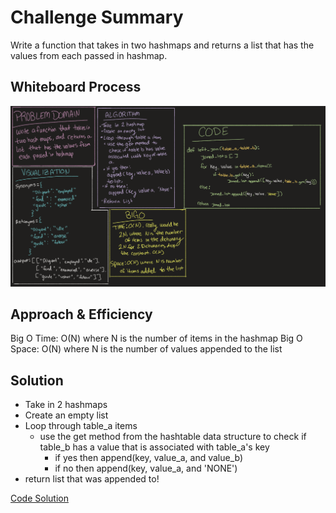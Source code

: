 # Challenge Summary
<!-- Description of the challenge -->
Write a function that takes in two hashmaps and returns a list that has the values from each passed in hashmap. 


## Whiteboard Process
<!-- Embedded whiteboard image -->
![Whiteboard](CodeChallenge33.png)

## Approach & Efficiency
<!-- What approach did you take? Why? What is the Big O space/time for this approach? -->
Big O Time: O(N) where N is the number of items in the hashmap
Big O Space: O(N) where N is the number of values appended to the list

## Solution
<!-- Show how to run your code, and examples of it in action -->
* Take in 2 hashmaps
* Create an empty list
* Loop through table_a items
  * use the get method from the hashtable data structure to check if table_b has a value that is associated with table_a's key
    * if yes then append(key, value_a, and value_b)
    * if no then append(key, value_a, and 'NONE')
* return list that was appended to!

[Code Solution](../../code_challenge/hashtable_left_join.py)

